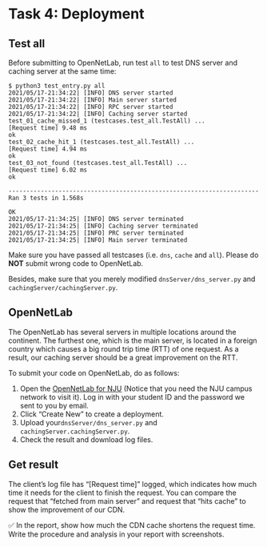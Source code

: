 # Task 4: Deployment

## Test all

Before submitting to OpenNetLab, run test `all` to test DNS server and caching server at the same time:

```text
$ python3 test_entry.py all
2021/05/17-21:34:22| [INFO] DNS server started
2021/05/17-21:34:22| [INFO] Main server started
2021/05/17-21:34:22| [INFO] RPC server started
2021/05/17-21:34:22| [INFO] Caching server started
test_01_cache_missed_1 (testcases.test_all.TestAll) ...
[Request time] 9.48 ms
ok
test_02_cache_hit_1 (testcases.test_all.TestAll) ...
[Request time] 4.94 ms
ok
test_03_not_found (testcases.test_all.TestAll) ...
[Request time] 6.02 ms
ok
​
----------------------------------------------------------------------
Ran 3 tests in 1.568s
​
OK
2021/05/17-21:34:25| [INFO] DNS server terminated
2021/05/17-21:34:25| [INFO] Caching server terminated
2021/05/17-21:34:25| [INFO] PRC server terminated
2021/05/17-21:34:25| [INFO] Main server terminated
```

Make sure you have passed all testcases \(i.e. `dns`, `cache` and `all`\). Please do **NOT** submit wrong code to OpenNetLab.

Besides, make sure that you merely modified `dnsServer/dns_server.py` and `cachingServer/cachingServer.py`.

## OpenNetLab

The OpenNetLab has several servers in multiple locations around the continent. The furthest one, which is the main server, is located in a foreign country which causes a big round trip time \(RTT\) of one request. As a result, our caching server should be a great improvement on the RTT.

To submit your code on OpenNetLab, do as follows:

1. Open the [OpenNetLab for NJU](http://114.212.81.3:5001/) \(Notice that you need the NJU campus network to visit it\). Log in with your student ID and the password we sent to you by email.
2. Click “Create New” to create a deployment.
3. Upload your`dnsServer/dns_server.py` and `cachingServer.cachingServer.py`.
4. Check the result and download log files.

## Get result

The client’s log file has “\[Request time\]” logged, which indicates how much time it needs for the client to finish the request. You can compare the request that “fetched from main server” and request that “hits cache” to show the improvement of our CDN.

✅ In the report, show how much the CDN cache shortens the request time. Write the procedure and analysis in your report with screenshots.

